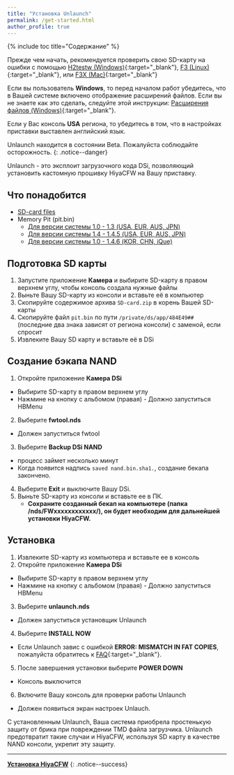 ```yaml
---
title: "Установка Unlaunch"
permalink: /get-started.html
author_profile: true
---
```


{% include toc title="Содержание" %}


Прежде чем начать, рекомендуется проверить свою SD-карту на ошибки с помощью 
[H2testw (Windows)](https://3ds.customfw.xyz/h2testw-windows){:target="_blank"}, [F3 (Linux)](https://3ds.customfw.xyz/f3-linux){:target="_blank"}, или [F3X (Mac)](https://3ds.customfw.xyz/f3x-mac){:target="_blank"}<br>

Если вы пользователь **Windows**, то перед началом работ убедитесь, что в Вашей системе включено отображение расширений файлов. Если вы не знаете как это сделать, следуйте этой инструкции: [Расширения файлов (Windows)](https://3ds.customfw.xyz/file-extensions-windows){:target="_blank"}.


Если у Вас консоль **USA** региона, то убедитесь в том, что в настройках приставки выставлен английский язык.


Unlaunch находится в состоянии Beta. Пожалуйста соблюдайте осторожность.
{: .notice--danger}



Unlaunch - это эксплоит загрузочного кода DSi, позволяющий установить кастомную прошивку HiyaCFW на Вашу приставку.

## Что понадобится 
- [SD-card files](files/SD-card.zip)
- Memory Pit (pit.bin)
	- [Для версии системы 1.0 - 1.3 (USA, EUR, AUS, JPN)](files/memory_pit/10/pit.bin)
	- [Для версии системы 1.4 - 1.4.5 (USA, EUR, AUS, JPN)](files/memory_pit/14/pit.bin)
	- [Для версии системы 1.0 - 1.4.6 (KOR, CHN, iQue)](files/memory_pit/10/pit.bin)
	

## Подготовка SD карты
1. Запустите приложение **Камера** и выбирите SD-карту в правом верхнем углу, чтобы консоль создала нужные файлы
2. Выньте Вашу SD-карту из консоли и вставьте её в компьютер
3. Скопируйте содержимое архива `SD-card.zip` в корень Вашей SD-карты
4. Скопируйте файл `pit.bin` по пути `/private/ds/app/484E49##` (последние два знака зависят от региона консоли) с заменой, если спросит
5. Извлеките Вашу SD карту и вставьте её в DSi

## Создание бэкапа NAND 
1. Откройте приложение **Камера DSi**
- Выбирите SD-карту в правом верхнем углу
- Нажмине на кнопку с альбомом (правая)
		- Должно запуститься HBMenu
2. Выберите **fwtool.nds**
- Должен запуститься fwtool
3. Выберите **Backup DSi NAND**  
- процесс займет несколько минут
- Когда появится надпись `saved nand.bin.sha1.`, создание бекапа закончено.
4. Выберите **Exit** и выключите Вашу DSi.
5. Выньте SD-карту из консоли и вставьте ее в ПК.
	- **Сохраните созданный бекап на компьютере (папка /nds/FWхххххххххххх/), он будет необходим для дальнейшей установки HiyaCFW.**


## Установка
1. Извлеките SD-карту из компьютера и вставьте ее в консоль
2. Откройте приложение **Камера DSi**
- Выбирите SD-карту в правом верхнем углу
- Нажмине на кнопку с альбомом (правая)
		- Должно запуститься HBMenu
3. Выберите **unlaunch.nds**   
- Должен запуститься установщик Unlaunch
4. Выберите **INSTALL NOW**  
- Если Unlaunch завис с ошибкой **ERROR: MISMATCH IN FAT COPIES**, пожалуйста обратитесь к [FAQ](faq){:target="_blank"}.
5. После завершения установки выберите **POWER DOWN**  
- Консоль выключится
6. Включите Вашу консоль для проверки работы Unlaunch
- Должен появиться экран настроек Unlauch.

С установленным Unlaunch, Ваша система приобрела простенькую защиту от брика при повреждении TMD файла загрузчика. Unlaunch предотвратит такие случаи и HiyaCFW, используя SD карту в качестве NAND консоли, укрепит эту защиту.

___

[**Установка HiyaCFW**](installing-hiyaCFW)
{: .notice--success}

